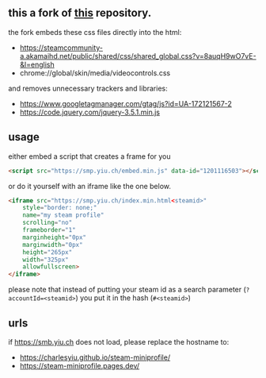 this a fork of [this](https://github.com/gamer2810/steam-miniprofile/) repository.  
--
the fork embeds these css files directly into the html:
- https://steamcommunity-a.akamaihd.net/public/shared/css/shared_global.css?v=8auqH9wO7vE-&l=english
- chrome://global/skin/media/videocontrols.css
  
and removes unnecessary trackers and libraries:
- https://www.googletagmanager.com/gtag/js?id=UA-172121567-2
- https://code.jquery.com/jquery-3.5.1.min.js

usage
--
either embed a script that creates a frame for you
```html
<script src="https://smp.yiu.ch/embed.min.js" data-id="1201116503"></script>
```
or do it yourself with an iframe like the one below.
```html
<iframe src="https://smp.yiu.ch/index.min.html<steamid>"
    style="border: none;"
    name="my steam profile"
    scrolling="no"
    frameborder="1"
    marginheight="0px"
    marginwidth="0px"
    height="265px"
    width="325px"
    allowfullscreen>
</iframe>
```
please note that instead of putting your steam id as a search parameter (`?accountId=<steamid>`) you put it in the hash (`#<steamid>`)

urls
--
if https://smb.yiu.ch does not load, please replace the hostname to:
- https://charlesyiu.github.io/steam-miniprofile/<file>
- https://steam-miniprofile.pages.dev/<file>
